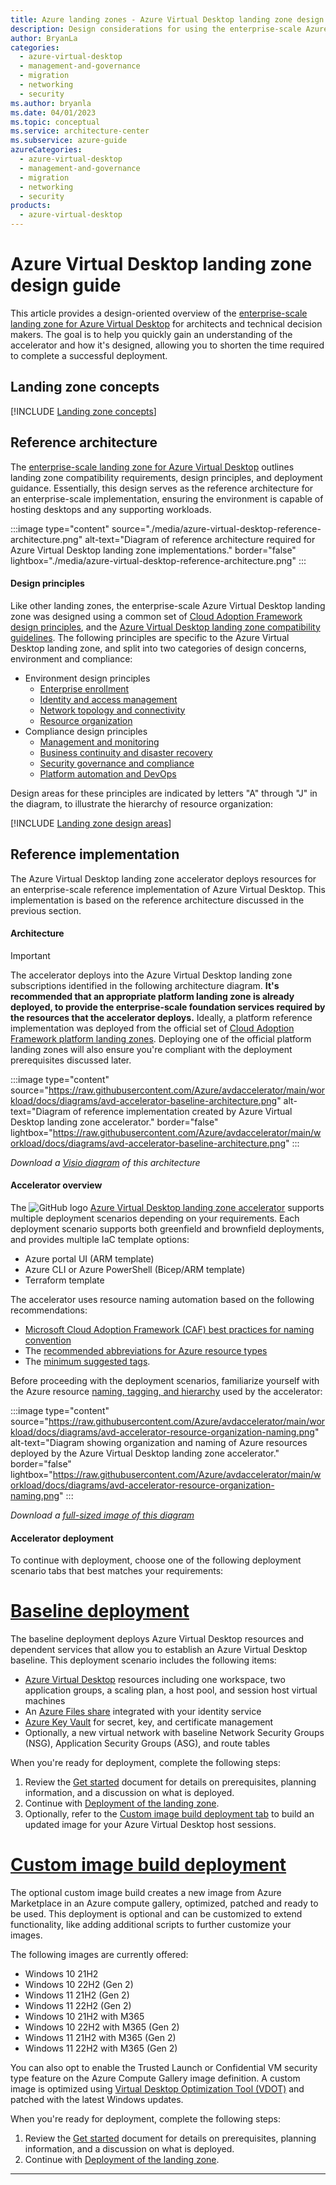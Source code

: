 ```yaml
---
title: Azure landing zones - Azure Virtual Desktop landing zone design considerations
description: Design considerations for using the enterprise-scale Azure Virtual Desktop landing zone, which is part of the Cloud Adoption Framework for Azure.
author: BryanLa
categories:
  - azure-virtual-desktop
  - management-and-governance
  - migration
  - networking
  - security
ms.author: bryanla
ms.date: 04/01/2023
ms.topic: conceptual
ms.service: architecture-center
ms.subservice: azure-guide
azureCategories:
  - azure-virtual-desktop
  - management-and-governance
  - migration
  - networking
  - security
products:
  - azure-virtual-desktop
---
```


# Azure Virtual Desktop landing zone design guide

This article provides a design-oriented overview of the [enterprise-scale landing zone for Azure Virtual Desktop](/azure/cloud-adoption-framework/scenarios/wvd/enterprise-scale-landing-zone) for architects and technical decision makers. The goal is to help you quickly gain an understanding of the accelerator and how it's designed, allowing you to shorten the time required to complete a successful deployment.

## Landing zone concepts

[!INCLUDE [Landing zone concepts](../includes/concepts.md)]

## Reference architecture

The [enterprise-scale landing zone for Azure Virtual Desktop](/azure/cloud-adoption-framework/scenarios/wvd/enterprise-scale-landing-zone) outlines landing zone compatibility requirements, design principles, and deployment guidance. Essentially, this design serves as the reference architecture for an enterprise-scale implementation, ensuring the environment is capable of hosting desktops and any supporting workloads.

:::image type="content" source="./media/azure-virtual-desktop-reference-architecture.png" alt-text="Diagram of reference architecture required for Azure Virtual Desktop landing zone implementations." border="false" lightbox="./media/azure-virtual-desktop-reference-architecture.png" :::

#### Design principles

Like other landing zones, the enterprise-scale Azure Virtual Desktop landing zone was designed using a common set of [Cloud Adoption Framework design principles](/azure/cloud-adoption-framework/ready/landing-zone/design-principles), and the [Azure Virtual Desktop landing zone compatibility guidelines](/azure/cloud-adoption-framework/scenarios/wvd/ready#evaluate-compatibility). The following principles are specific to the Azure Virtual Desktop landing zone, and split into two categories of design concerns, environment and compliance:

- Environment design principles
  - [Enterprise enrollment](/azure/cloud-adoption-framework/scenarios/wvd/eslz-enterprise-enrollment)
  - [Identity and access management](/azure/cloud-adoption-framework/scenarios/wvd/eslz-identity-and-access-management)
  - [Network topology and connectivity](/azure/cloud-adoption-framework/scenarios/wvd/eslz-network-topology-and-connectivity)
  - [Resource organization](/azure/cloud-adoption-framework/scenarios/wvd/eslz-resource-organization) 
- Compliance design principles
  - [Management and monitoring](/azure/cloud-adoption-framework/scenarios/wvd/eslz-management-and-monitoring)
  - [Business continuity and disaster recovery](/azure/cloud-adoption-framework/scenarios/wvd/eslz-business-continuity-and-disaster-recovery)
  - [Security governance and compliance](/azure/cloud-adoption-framework/scenarios/wvd/eslz-security-governance-and-compliance)
  - [Platform automation and DevOps](/azure/cloud-adoption-framework/scenarios/wvd/eslz-platform-automation-and-devops)

Design areas for these principles are indicated by letters "A" through "J" in the diagram, to illustrate the hierarchy of resource organization:

[!INCLUDE [Landing zone design areas](../includes/design-areas.md)]

## Reference implementation

The Azure Virtual Desktop landing zone accelerator deploys resources for an enterprise-scale reference implementation of Azure Virtual Desktop. This implementation is based on the reference architecture discussed in the previous section.

#### Architecture

> [!IMPORTANT]
> The accelerator deploys into the Azure Virtual Desktop landing zone subscriptions identified in the following architecture diagram. **It's recommended that an appropriate platform landing zone is already deployed, to provide the enterprise-scale foundation services required by the resources that the accelerator deploys.** Ideally, a platform reference implementation was deployed from the official set of [Cloud Adoption Framework platform landing zones](/azure/cloud-adoption-framework/ready/enterprise-scale/implementation#reference-implementation). Deploying one of the official platform landing zones will also ensure you're compliant with the deployment prerequisites discussed later.

:::image type="content" source="https://raw.githubusercontent.com/Azure/avdaccelerator/main/workload/docs/diagrams/avd-accelerator-baseline-architecture.png" alt-text="Diagram of reference implementation created by Azure Virtual Desktop landing zone accelerator." border="false" lightbox="https://raw.githubusercontent.com/Azure/avdaccelerator/main/workload/docs/diagrams/avd-accelerator-baseline-architecture.png" :::

*Download a [Visio diagram](https://github.com/Azure/avdaccelerator/raw/main/workload/docs/diagrams/avd-accelerator-baseline-architecture.vsdx) of this architecture*

#### Accelerator overview

The ![GitHub logo](../../_images/github.png) [Azure Virtual Desktop landing zone accelerator](https://github.com/Azure/avdaccelerator) supports multiple deployment scenarios depending on your requirements. Each deployment scenario supports both greenfield and brownfield deployments, and provides multiple IaC template options:

- Azure portal UI (ARM template)
- Azure CLI or Azure PowerShell (Bicep/ARM template)
- Terraform template

The accelerator uses resource naming automation based on the following recommendations:
- [Microsoft Cloud Adoption Framework (CAF) best practices for naming convention](/azure/cloud-adoption-framework/ready/azure-best-practices/resource-naming)
- The [recommended abbreviations for Azure resource types](/azure/cloud-adoption-framework/ready/azure-best-practices/resource-abbreviations)
- The [minimum suggested tags](/azure/cloud-adoption-framework/ready/azure-best-practices/resource-tagging#minimum-suggested-tags). 

Before proceeding with the deployment scenarios, familiarize yourself with the Azure resource [naming, tagging, and hierarchy](https://github.com/Azure/avdaccelerator/blob/main/workload/docs/resource-naming.md) used by the accelerator: 

:::image type="content" source="https://raw.githubusercontent.com/Azure/avdaccelerator/main/workload/docs/diagrams/avd-accelerator-resource-organization-naming.png" alt-text="Diagram showing organization and naming of Azure resources deployed by the Azure Virtual Desktop landing zone accelerator." border="false" lightbox="https://raw.githubusercontent.com/Azure/avdaccelerator/main/workload/docs/diagrams/avd-accelerator-resource-organization-naming.png" :::

*Download a [full-sized image of this diagram](https://raw.githubusercontent.com/Azure/avdaccelerator/main/workload/docs/diagrams/avd-accelerator-resource-organization-naming.png)*

#### Accelerator deployment

To continue with deployment, choose one of the following deployment scenario tabs that best matches your requirements:

# [Baseline deployment](#tab/baseline)
The baseline deployment deploys Azure Virtual Desktop resources and dependent services that allow you to establish an Azure Virtual Desktop baseline. This deployment scenario includes the following items:

- [Azure Virtual Desktop](/azure/virtual-desktop/overview) resources including one workspace, two application groups, a scaling plan, a host pool, and session host virtual machines
- An [Azure Files share](/azure/storage/files/files-smb-protocol) integrated with your identity service
- [Azure Key Vault](/azure/key-vault/general/overview) for secret, key, and certificate management
- Optionally, a new virtual network with baseline Network Security Groups (NSG), Application Security Groups (ASG), and route tables

When you're ready for deployment, complete the following steps:
1. Review the [Get started](https://github.com/Azure/avdaccelerator/blob/main/workload/docs/getting-started-baseline.md) document for details on prerequisites, planning information, and a discussion on what is deployed. 
2. Continue with [Deployment of the landing zone](https://github.com/Azure/avdaccelerator/blob/main/workload/docs/deploy-baseline.md).
3. Optionally, refer to the [Custom image build deployment tab](design-guide.md?tabs=custom-image) to build an updated image for your Azure Virtual Desktop host sessions.

# [Custom image build deployment](#tab/custom-image)
The optional custom image build creates a new image from Azure Marketplace in an Azure compute gallery, optimized, patched and ready to be used. This deployment is optional and can be customized to extend functionality, like adding additional scripts to further customize your images. 

The following images are currently offered:

- Windows 10 21H2
- Windows 10 22H2 (Gen 2)
- Windows 11 21H2 (Gen 2)
- Windows 11 22H2 (Gen 2)
- Windows 10 21H2 with M365
- Windows 10 22H2 with M365 (Gen 2)
- Windows 11 21H2 with M365 (Gen 2)
- Windows 11 22H2 with M365 (Gen 2)

You can also opt to enable the Trusted Launch or Confidential VM security type feature on the Azure Compute Gallery image definition. A custom image is optimized using [Virtual Desktop Optimization Tool (VDOT)](https://github.com/The-Virtual-Desktop-Team/Virtual-Desktop-Optimization-Tool) and patched with the latest Windows updates.

When you're ready for deployment, complete the following steps:
1. Review the [Get started](https://github.com/Azure/avdaccelerator/blob/main/workload/docs/getting-started-custom-image-build.md) document for details on prerequisites, planning information, and a discussion on what is deployed. 
2. Continue with [Deployment of the landing zone](https://github.com/Azure/avdaccelerator/blob/main/workload/docs/deploy-custom-image.md).

---


